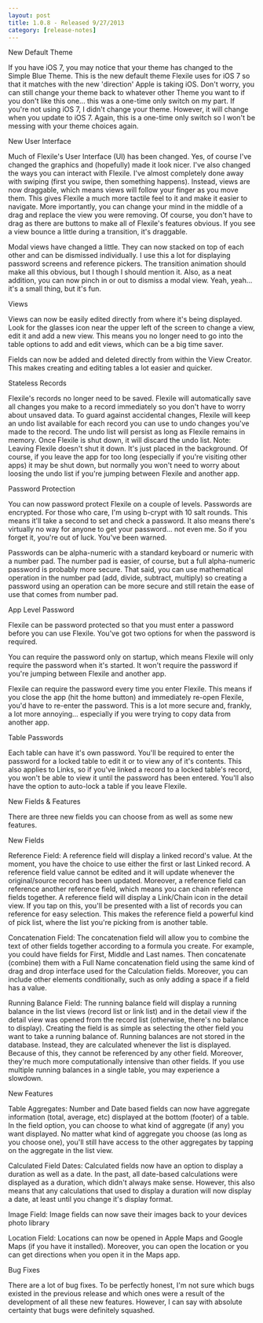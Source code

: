 ```yaml
---
layout: post
title: 1.0.8 - Released 9/27/2013
category: [release-notes]
---
```


New Default Theme

If you have iOS 7, you may notice that your theme has changed to the Simple Blue Theme. This is the new default theme Flexile uses for iOS 7 so that it matches with the new 'direction' Apple is taking iOS. Don't worry, you can still change your theme back to whatever other Theme you want to if you don't like this one... this was a one-time only switch on my part. If you're not using iOS 7, I didn't change your theme. However, it will change when you update to iOS 7. Again, this is a one-time only switch so I won't be messing with your theme choices again.

New User Interface

Much of Flexile's User Interface (UI) has been changed. Yes, of course I've changed the graphics and (hopefully) made it look nicer. I've also changed the ways you can interact with Flexile. I've almost completely done away with swiping (first you swipe, then something happens). Instead, views are now draggable, which means views will follow your finger as you move them. This gives Flexile a much more tactile feel to it and make it easier to navigate. More importantly, you can change your mind in the middle of a drag and replace the view you were removing. Of course, you don't have to drag as there are buttons to make all of Flexile's features obvious. If you see a view bounce a little during a transition, it's draggable.

Modal views have changed a little. They can now stacked on top of each other and can be dismissed individually. I use this a lot for displaying password screens and reference pickers. The transition animation should make all this obvious, but I though I should mention it. Also, as a neat addition, you can now pinch in or out to dismiss a modal view. Yeah, yeah... it's a small thing, but it's fun.

Views

Views can now be easily edited directly from where it's being displayed. Look for the glasses icon near the upper left of the screen to change a view, edit it and add a new view. This means you no longer need to go into the table options to add and edit views, which can be a big time saver.

Fields can now be added and deleted directly from within the View Creator. This makes creating and editing tables a lot easier and quicker.

Stateless Records

Flexile's records no longer need to be saved. Flexile will automatically save all changes you make to a record immediately so you don't have to worry about unsaved data. To guard against accidental changes, Flexile will keep an undo list available for each record you can use to undo changes you've made to the record. The undo list will persist as long as Flexile remains in memory. Once Flexile is shut down, it will discard the undo list. Note: Leaving Flexile doesn't shut it down. It's just placed in the background. Of course, if you leave the app for too long (especially if you're visiting other apps) it may be shut down, but normally you won't need to worry about loosing the undo list if you're jumping between Flexile and another app.

Password Protection

You can now password protect Flexile on a couple of levels. Passwords are encrypted. For those who care, I'm using b-crypt with 10 salt rounds. This means it'll take a second to set and check a password. It also means there's virtually no way for anyone to get your password... not even me. So if you forget it, you're out of luck. You've been warned.

Passwords can be alpha-numeric with a standard keyboard or numeric with a number pad. The number pad is easier, of course, but a full alpha-numeric password is probably more secure. That said, you can use mathematical operation in the number pad (add, divide, subtract, multiply) so creating a password using an operation can be more secure and still retain the ease of use that comes from number pad. 

App Level Password

Flexile can be password protected so that you must enter a password before you can use Flexile. You've got two options for when the password is required.

You can require the password only on startup, which means Flexile will only require the password when it's started. It won't require the password if you're jumping between Flexile and another app.

Flexile can require the password every time you enter Flexile. This means if you close the app (hit the home button) and immediately re-open Flexile, you'd have to re-enter the password. This is a lot more secure and, frankly, a lot more annoying... especially if you were trying to copy data from another app.

Table Passwords

Each table can have it's own password. You'll be required to enter the password for a locked table to edit it or to view any of it's contents. This also applies to Links, so if you've linked a record to a locked table's record, you won't be able to view it until the password has been entered. You'll also have the option to auto-lock a table if you leave Flexile.

New Fields & Features

There are three new fields you can choose from as well as some new features. 

New Fields

Reference Field: A reference field will display a linked record's value. At the moment, you have the choice to use either the first or last Linked record. A reference field value cannot be edited and it will update whenever the original/source record has been updated. Moreover, a reference field can reference another reference field, which means you can chain reference fields together. A reference field will display a Link/Chain icon in the detail view. If you tap on this, you'll be presented with a list of records you can reference for easy selection. This makes the reference field a powerful kind of pick list, where the list you're picking from is another table.

Concatenation Field: The concatenation field will allow you to combine the text of other fields together according to a formula you create. For example, you could have fields for First, Middle and Last names. Then concatenate (combine) them with a Full Name concatenation field using the same kind of drag and drop interface used for the Calculation fields. Moreover, you can include other elements conditionally, such as only adding a space if a field has a value.

Running Balance Field: The running balance field will display a running balance in the list views (record list or link list) and in the detail view if the detail view was opened from the record list (otherwise, there's no balance to display). Creating the field is as simple as selecting the other field you want to take a running balance of. Running balances are not stored in the database. Instead, they are calculated whenever the list is displayed. Because of this, they cannot be referenced by any other field. Moreover, they're much more computationally intensive than other fields. If you use multiple running balances in a single table, you may experience a slowdown.

New Features

Table Aggregates: Number and Date based fields can now have aggregate information (total, average, etc) displayed at the bottom (footer) of a table. In the field option, you can choose to what kind of aggregate (if any) you want displayed. No matter what kind of aggregate you choose (as long as you choose one), you'll still have access to the other aggregates by tapping on the aggregate in the list view.

Calculated Field Dates: Calculated fields now have an option to display a duration as well as a date. In the past, all date-based calculations were displayed as a duration, which didn't always make sense. However, this also means that any calculations that used to display a duration will now display a date, at least until you change it's display format.

Image Field: Image fields can now save their images back to your devices photo library

Location Field: Locations can now be opened in Apple Maps and Google Maps (if you have it installed). Moreover, you can open the location or you can get directions when you open it in the Maps app.

Bug Fixes

There are a lot of bug fixes. To be perfectly honest, I'm not sure which bugs existed in the previous release and which ones were a result of the development of all these new features. However, I can say with absolute certainty that bugs were definitely squashed.

